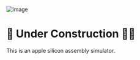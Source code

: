 ![image](https://github.com/KonstantinBelenko/M1AssemblySimulator/assets/90444271/c9b004cf-feb2-4eb4-b4d6-3012727afbac)

# 🚧 Under Construction 👷‍♂️

This is an apple silicon assembly simulator.

